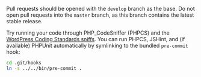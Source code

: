 Pull requests should be opened with the `develop` branch as the base. Do not
open pull requests into the `master` branch, as this branch contains the latest
stable release.

Try running your code through PHP_CodeSniffer (PHPCS) and the [WordPress Coding Standards sniffs][1].
You can run PHPCS, JSHint, and (if available) PHPUnit automatically by symlinking to the bundled `pre-commit` hook:

```bash
cd .git/hooks
ln -s ../../bin/pre-commit .
```

[1]: https://github.com/WordPress-Coding-Standards/WordPress-Coding-Standards
